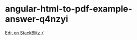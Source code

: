# angular-html-to-pdf-example-answer-q4nzyi

[Edit on StackBlitz ⚡️](https://stackblitz.com/edit/angular-html-to-pdf-example-answer-q4nzyi)